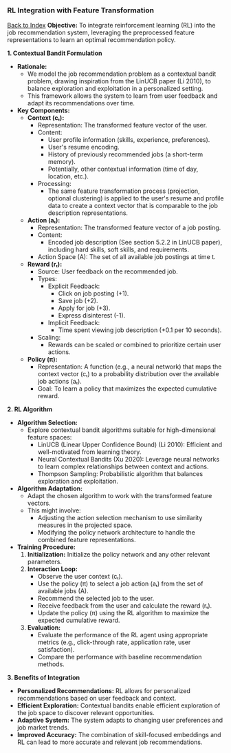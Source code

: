 ###   RL Integration with Feature Transformation
[Back to Index](../index.md)
**Objective:** To integrate reinforcement learning (RL) into the job recommendation system, leveraging the preprocessed feature representations to learn an optimal recommendation policy.

**1.  Contextual Bandit Formulation**

* **Rationale:**
    * We model the job recommendation problem as a contextual bandit problem, drawing inspiration from the LinUCB paper (Li 2010), to balance exploration and exploitation in a personalized setting.
    * This framework allows the system to learn from user feedback and adapt its recommendations over time.
* **Key Components:**
    * **Context (cₜ):**
        * Representation: The transformed feature vector of the user.
        * Content:
            * User profile information (skills, experience, preferences).
            * User's resume encoding.
            * History of previously recommended jobs (a short-term memory).
            * Potentially, other contextual information (time of day, location, etc.).
        * Processing:
            * The same feature transformation process (projection, optional clustering) is applied to the user's resume and profile data to create a context vector that is comparable to the job description representations.
    * **Action (aₜ):**
        * Representation: The transformed feature vector of a job posting.
        * Content:
            * Encoded job description (See section 5.2.2 in LinUCB paper), including hard skills, soft skills, and requirements.
        * Action Space (A): The set of all available job postings at time t.
    * **Reward (rₜ):**
        * Source: User feedback on the recommended job.
        * Types:
            * Explicit Feedback:
                * Click on job posting (+1).
                * Save job (+2).
                * Apply for job (+3).
                * Express disinterest (-1).
            * Implicit Feedback:
                * Time spent viewing job description (+0.1 per 10 seconds).
        * Scaling:
            * Rewards can be scaled or combined to prioritize certain user actions.
    * **Policy (π):**
        * Representation: A function (e.g., a neural network) that maps the context vector (cₜ) to a probability distribution over the available job actions (aₜ).
        * Goal: To learn a policy that maximizes the expected cumulative reward.

**2.  RL Algorithm**

* **Algorithm Selection:**
    * Explore contextual bandit algorithms suitable for high-dimensional feature spaces:
        * LinUCB (Linear Upper Confidence Bound) (Li 2010): Efficient and well-motivated from learning theory.
        * Neural Contextual Bandits (Xu 2020): Leverage neural networks to learn complex relationships between context and actions.
        * Thompson Sampling: Probabilistic algorithm that balances exploration and exploitation.
* **Algorithm Adaptation:**
    * Adapt the chosen algorithm to work with the transformed feature vectors.
    * This might involve:
        * Adjusting the action selection mechanism to use similarity measures in the projected space.
        * Modifying the policy network architecture to handle the combined feature representations.
* **Training Procedure:**
    1.  **Initialization:** Initialize the policy network and any other relevant parameters.
    2.  **Interaction Loop:**
        * Observe the user context (cₜ).
        * Use the policy (π) to select a job action (aₜ) from the set of available jobs (A).
        * Recommend the selected job to the user.
        * Receive feedback from the user and calculate the reward (rₜ).
        * Update the policy (π) using the RL algorithm to maximize the expected cumulative reward.
    3.  **Evaluation:**
        * Evaluate the performance of the RL agent using appropriate metrics (e.g., click-through rate, application rate, user satisfaction).
        * Compare the performance with baseline recommendation methods.

**3.  Benefits of Integration**

* **Personalized Recommendations:** RL allows for personalized recommendations based on user feedback and context.
* **Efficient Exploration:** Contextual bandits enable efficient exploration of the job space to discover relevant opportunities.
* **Adaptive System:** The system adapts to changing user preferences and job market trends.
* **Improved Accuracy:** The combination of skill-focused embeddings and RL can lead to more accurate and relevant job recommendations.